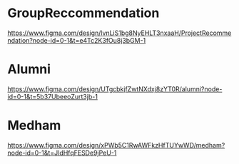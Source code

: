 # GroupReccommendation
https://www.figma.com/design/lvnLiS1bg8NyEHLT3nxaaH/ProjectRecommendation?node-id=0-1&t=e4Tc2K3fOu8j3bGM-1

# Alumni
https://www.figma.com/design/UTgcbkjfZwtNXdxj8zYT0R/alumni?node-id=0-1&t=5b37UbeeoZurt3jb-1

# Medham
https://www.figma.com/design/xPWb5C1RwAWFkzHfTUYwWD/medham?node-id=0-1&t=JIdHfqFESDe9jPeU-1

